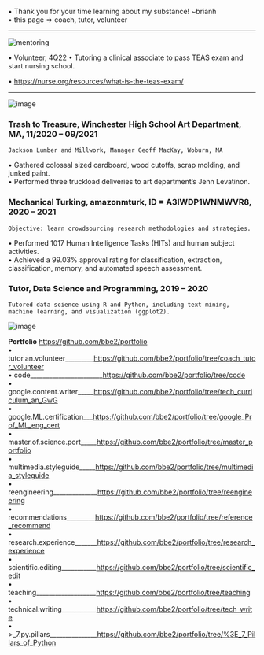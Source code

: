 • Thank you for your time learning about my substance! ~brianh  
• this page => coach, tutor, volunteer   

---------

![mentoring](https://user-images.githubusercontent.com/59778456/216498620-566271fb-a960-4124-ac09-2c423a25b504.JPG)

• Volunteer, 4Q22 
• Tutoring a clinical associate to pass TEAS exam and start nursing school.

•  https://nurse.org/resources/what-is-the-teas-exam/  

---------

![image](https://user-images.githubusercontent.com/59778456/201565751-8b4676d7-9f0c-4188-82fb-05684106d0c6.png)  
### Trash to Treasure, Winchester High School Art Department, MA, 11/2020 – 09/2021  
	Jackson Lumber and Millwork, Manager Geoff MacKay, Woburn, MA  
•	Gathered colossal sized cardboard, wood cutoffs, scrap molding, and junked paint.  
•	Performed three truckload deliveries to art department’s Jenn Levatinon.  

### Mechanical Turking, amazonmturk, ID = A3IWDP1WNMWVR8, 2020 – 2021  
	Objective: learn crowdsourcing research methodologies and strategies.  
•	Performed 1017 Human Intelligence Tasks (HITs) and human subject activities.  
•	Achieved a 99.03% approval rating for classification, extraction, classification, memory, and automated speech assessment.  

### Tutor, Data Science and Programming, 2019 – 2020                                                      
	Tutored data science using R and Python, including text mining, machine learning, and visualization (ggplot2).

![image](https://user-images.githubusercontent.com/59778456/201565438-f80c0374-d1bc-4389-914a-7dda8f623253.png)

**Portfolio**  https://github.com/bbe2/portfolio  
• tutor.an.volunteer_________https://github.com/bbe2/portfolio/tree/coach_tutor_volunteer  
• code_______________________https://github.com/bbe2/portfolio/tree/code  
• google.content.writer_____https://github.com/bbe2/portfolio/tree/tech_curriculum_an_GwG  
• google.ML.certification___https://github.com/bbe2/portfolio/tree/google_Prof_ML_eng_cert  
• master.of.science.port_____https://github.com/bbe2/portfolio/tree/master_portfolio  
• multimedia.styleguide_____https://github.com/bbe2/portfolio/tree/multimedia_styleguide  
• reengineering______________https://github.com/bbe2/portfolio/tree/reengineering  
• recommendations_________https://github.com/bbe2/portfolio/tree/reference_recommend  
• research.experience_______https://github.com/bbe2/portfolio/tree/research_experience  
• scientific.editing___________https://github.com/bbe2/portfolio/tree/scientific_edit  
• teaching___________________https://github.com/bbe2/portfolio/tree/teaching  
• technical.writing___________https://github.com/bbe2/portfolio/tree/tech_write  
• >_7.py.pillars_______________https://github.com/bbe2/portfolio/tree/%3E_7_Pillars_of_Python  
